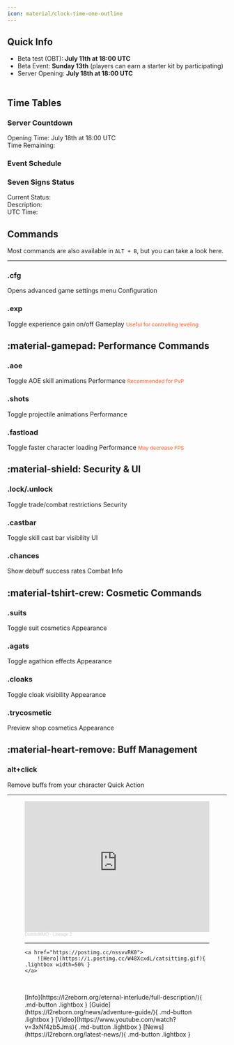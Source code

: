 ```yaml
---
icon: material/clock-time-one-outline
---
```


## Quick Info

- Beta test (OBT): **July 11th at 18:00 UTC**
- Beta Event: **Sunday 13th** (players can earn a starter kit by participating)
- Server Opening: **July 18th at 18:00 UTC**
<br> <br>

## Time Tables

<div class="server-timer">
  <div class="period-header">
    <h3>Server Countdown</h3>
  </div>
  <div class="period-content">
    <div class="period-row">
      <span class="period-label">Opening Time:</span>
      <span class="opening-time">July 18th at 18:00 UTC</span>
    </div>
    <div class="period-row">
      <span class="period-label">Time Remaining:</span>
      <span class="countdown-timer"></span>
    </div>
  </div>
</div>

<div class="events-widget">
    <h3 class="events-title">Event Schedule</h3>
    <ul class="events-list">
    </ul>
</div>

<div class="period-widget">
    <div class="period-header">
        <h3>Seven Signs Status</h3>
    </div>
    <div class="period-content">
        <div class="period-row">
        <span class="period-label">Current Status:</span>
        <span class="period-indicator"></span>
        </div>
        <div class="period-row">
        <span class="period-label">Description:</span>
        <span class="period-description"></span>
        </div>
        <div class="period-row">
        <span class="period-label">UTC Time:</span>
        <span class="current-utctime"></span>
        </div>
    </div>
</div>

## Commands

<style>
.md-typeset .command-section {
  margin: 2rem 0;
}

.md-typeset h2.command-header {
  display: flex;
  align-items: center;
  gap: 0.5rem;
  margin: 2.5rem 0 1rem;
  padding-bottom: 0.5rem;
  border-bottom: 2px solid var(--md-primary-fg-color);
  color: var(--md-primary-fg-color);
}

.md-typeset .command-grid {
  display: grid;
  grid-template-columns: repeat(auto-fill, minmax(300px, 1fr));
  gap: 1rem;
}

.md-typeset .command-card {
  background: rgba(0, 0, 0, 0.2);
  border-radius: 8px;
  box-shadow: 0 2px 6px rgba(0,0,0,0.1);
  padding: 1.25rem;
  border-left: 4px solid var(--md-accent-fg-color);
  transition: transform 0.2s;
}

.md-typeset .command-card:hover {
  transform: translateY(-3px);
}

.md-typeset .command-card h3 {
  margin: 0 0 0.5rem 0;
  color: var(--md-primary-fg-color);
  font-size: 1.1em;
  display: flex;
  align-items: center;
}

.md-typeset .command-card h3 code {
  background-color: transparent;
  color: inherit;
  font-size: 1em;
  padding: 0;
}

.md-typeset .command-card h3::before {
  content: "$";
  color: var(--md-accent-fg-color);
  margin-right: 0.5rem;
  font-weight: bold;
}

.md-typeset .command-desc {
  margin: 0;
  font-size: 0.9em;
}

.md-typeset .command-category {
  font-size: 0.8em;
  margin-top: 0.5rem;
  color: var(--md-typeset-a-color);
  font-style: italic;
}

.warning-note {
  color: #ff6e42;
  font-weight: 500;
  font-size: 0.85em;
  margin-top: 0.5rem;
}
</style>

Most commands are also available in `ALT + B`, but you can take a look here.

---

<div class="command-grid" markdown>

<div class="command-card" markdown>

### .cfg

Opens advanced game settings menu
<span class="command-category">Configuration</span>
</div>

<div class="command-card" markdown>

### .exp

Toggle experience gain on/off
<span class="command-category">Gameplay</span>
<span class="warning-note">Useful for controlling leveling</span>
</div>

</div>

## :material-gamepad: Performance Commands

<div class="command-grid" markdown>

<div class="command-card" markdown>

### .aoe

Toggle AOE skill animations
<span class="command-category">Performance</span>
<span class="warning-note">Recommended for PvP</span>
</div>

<div class="command-card" markdown>

### .shots

Toggle projectile animations
<span class="command-category">Performance</span>
</div>

<div class="command-card" markdown>

### .fastload

Toggle faster character loading
<span class="command-category">Performance</span>
<span class="warning-note">May decrease FPS</span>
</div>

</div>

## :material-shield: Security & UI

<div class="command-grid" markdown>

<div class="command-card" markdown>

### .lock/.unlock

Toggle trade/combat restrictions
<span class="command-category">Security</span>
</div>

<div class="command-card" markdown>

### .castbar

Toggle skill cast bar visibility
<span class="command-category">UI</span>
</div>

<div class="command-card" markdown>

### .chances

Show debuff success rates
<span class="command-category">Combat Info</span>
</div>

</div>

## :material-tshirt-crew: Cosmetic Commands

<div class="command-grid" markdown>

<div class="command-card" markdown>

### .suits

Toggle suit cosmetics
<span class="command-category">Appearance</span>
</div>

<div class="command-card" markdown>

### .agats

Toggle agathion effects
<span class="command-category">Appearance</span>
</div>

<div class="command-card" markdown>

### .cloaks

Toggle cloak visibility
<span class="command-category">Appearance</span>
</div>

<div class="command-card" markdown>

### .trycosmetic

Preview shop cosmetics
<span class="command-category">Appearance</span>
</div>

</div>

## :material-heart-remove: Buff Management

<div class="command-card" markdown>

### alt+click

Remove buffs from your character
<span class="command-category">Quick Action</span>
</div>

---



<figure markdown="span">
<iframe width="100%" height="300" scrolling="no" frameborder="no" allow="autoplay" src="https://w.soundcloud.com/player/?url=https%3A//api.soundcloud.com/playlists/1222530409&color=%23ff5500&auto_play=false&hide_related=false&show_comments=true&show_user=true&show_reposts=false&show_teaser=true&visual=true"></iframe><div style="font-size: 10px; color: #cccccc;line-break: anywhere;word-break: normal;overflow: hidden;white-space: nowrap;text-overflow: ellipsis; font-family: Interstate,Lucida Grande,Lucida Sans Unicode,Lucida Sans,Garuda,Verdana,Tahoma,sans-serif;font-weight: 100;"><a href="https://soundcloud.com/user-299123333" title="DistritoMMO" target="_blank" style="color: #cccccc; text-decoration: none;">DistritoMMO</a> · <a href="https://soundcloud.com/user-299123333/sets/lineage-2" title="Lineage 2" target="_blank" style="color: #cccccc; text-decoration: none;">Lineage 2</a></div>
    <hr>

    <a href="https://postimg.cc/nssvvRK0">
        ![Hero](https://i.postimg.cc/W48XcxdL/catsitting.gif){ .lightbox width=50% }
    </a> 

</figure>

<br>

<figure markdown="span">
  [Info](https://l2reborn.org/eternal-interlude/full-description/){ .md-button .lightbox }
  [Guide](https://l2reborn.org/news/adventure-guide/){ .md-button .lightbox }
  [Video](https://www.youtube.com/watch?v=3xNf4zb5Jms){ .md-button .lightbox }
  [News](https://l2reborn.org/latest-news/){ .md-button .lightbox }
</figure>


<script src='../js/general.js'></script>
<script src='../js/event.js'></script>
<script src='../js/timer.js'></script>